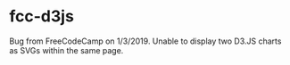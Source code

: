 # fcc-d3js
Bug from FreeCodeCamp on 1/3/2019. Unable to display two D3.JS charts as SVGs within the same page. 
